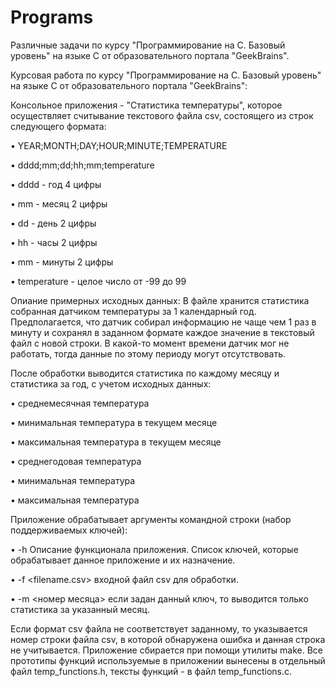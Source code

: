 # Programs

Различные задачи по курсу "Программирование на С. Базовый уровень" на языке C от образовательного портала "GeekBrains".

Курсовая работа по курсу "Программирование на С. Базовый уровень" на языке C от образовательного портала "GeekBrains":

Консольное приложения - "Статистика температуры", которое осуществляет считывание текстового файла csv, состоящего из строк следующего формата:

• YEAR;MONTH;DAY;HOUR;MINUTE;TEMPERATURE

• dddd;mm;dd;hh;mm;temperature

• dddd - год 4 цифры

• mm - месяц 2 цифры

• dd - день 2 цифры

• hh - часы 2 цифры

• mm - минуты 2 цифры

• temperature - целое число от -99 до 99

Опиание примерных исходных данных:
В файле хранится статистика собранная датчиком температуры за 1 календарный год. 
Предполагается, что датчик собирал информацию не чаще чем 1 раз в минуту и сохранял в заданном формате каждое значение в текстовый файл с новой строки. 
В какой-то момент времени датчик мог не работать, тогда данные по этому периоду могут отсутствовать.

После обработки выводится статистика по каждому месяцу и статистика за год, с учетом исходных данных:

• среднемесячная температура

• минимальная температура в текущем месяце

• максимальная температура в текущем месяце

• среднегодовая температура

• минимальная температура

• максимальная температура

Приложение обрабатывает аргументы командной строки (набор поддерживаемых ключей):

• -h Описание функционала приложения. Список ключей, которые обрабатывает данное приложение и их назначение.

• -f <filename.csv> входной файл csv для обработки.

• -m <номер месяца> если задан данный ключ, то выводится только статистика за указанный месяц.

Если формат csv файла не соответствует заданному, то указывается номер строки файла csv, в которой обнаружена ошибка и данная строка не учитывается. Приложение сбирается при помощи утилиты make. Все прототипы функций используемые в приложении вынесены в отдельный файл temp_functions.h, тексты функций - в файл temp_functions.c.
